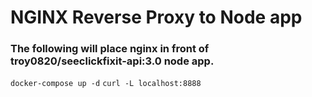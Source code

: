 # NGINX Reverse Proxy to Node app

### The following will place nginx in front of troy0820/seeclickfixit-api:3.0 node app.

`docker-compose up -d` 
`curl -L localhost:8888`
